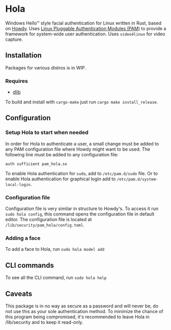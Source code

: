 <!--
 Copyright (c) 2020 saanuregh

 This software is released under the MIT License.
 https://opensource.org/licenses/MIT
-->

# Hola

Windows Hello™ style facial authentication for Linux written in Rust, based on [Howdy](https://github.com/boltgolt/howdy). Uses [Linux Pluggable Authentication Modules (PAM)](https://wiki.archlinux.org/index.php/PAM) to provide a framework for system-wide user authentication. Uses `video4linux` for video capture.

## Installation

Packages for various distros is in WIP.

### Requires

- [dlib](http://dlib.net/)

To build and install with `cargo-make` just run `cargo make install_release`.

## Configuration

### Setup Hola to start when needed

In order for Hola to authenticate a user, a small change must be added to any PAM configuration file where Howdy might want to be used. The following line must be added to any configuration file:

`auth sufficient pam_hola.so`

To enable Hola authentication for `sudo`, add to `/etc/pam.d/sudo` file. Or to enable Hola authentication for graphical login add to `/etc/pam.d/system-local-login`.

### Configuration file

Configuration file is very similar in structure to Howdy's. To access it run `sudo hola config`, this command opens the configuration file in default editor. The configuration file is located at `/lib/security/pam_hola/config.toml`.

### Adding a face

To add a face to Hola, run `sudo hola model add`

## CLI commands

To see all the CLI command, run `sudo hola help`

## Caveats

This package is in no way as secure as a password and will never be, do not use this as your sole authentication method. To minimize the chance of this program being compromised, it's recommended to leave Hola in /lib/security and to keep it read-only.

